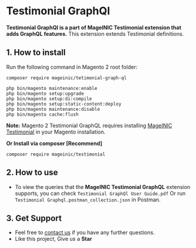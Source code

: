 # Testimonial GraphQl

**Testimonial GraphQl is a part of MageINIC Testimonial extension that adds GraphQL features.** This extension extends Testimonial definitions.

## 1. How to install

Run the following command in Magento 2 root folder:

```
composer require mageinic/tetimonial-graph-ql

php bin/magento maintenance:enable
php bin/magento setup:upgrade
php bin/magento setup:di:compile
php bin/magento setup:static-content:deploy
php bin/magento maintenance:disable
php bin/magento cache:flush
```

**Note:**
Magento 2 Testimonial GraphQL requires installing [MageINIC Testimonial](https://github.com/mageinic/Testimonial) in your Magento installation.

**Or Install via composer [Recommend]**
```
composer require mageinic/testimonial
```

## 2. How to use

- To view the queries that the **MageINIC Testimonial GraphQL** extension supports, you can check `Testimonial GraphQl User Guide.pdf` Or run `Testimonial Graphql.postman_collection.json` in Postman.

## 3. Get Support

- Feel free to [contact us](https://www.mageinic.com/contact.html) if you have any further questions.
- Like this project, Give us a **Star**